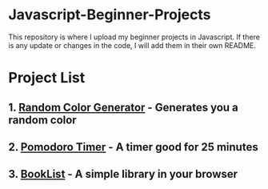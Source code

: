 # Javascript-Beginner-Projects
This repository is where I upload my beginner projects in Javascript. If there is any update or changes in the code, I will add them in their own README.

<h1> Project List </h1>

<h2> 1. <a href="https://github.com/Denz001/Random-Color-Generator">Random Color Generator</a> - Generates you a random color
<h2> 2. <a href="https://github.com/Denz001/Pomodoro-Timer">Pomodoro Timer</a> - A timer good for 25 minutes
<h2> 3. <a href="https://github.com/Denz001/BookList">BookList</a> - A simple library in your browser
